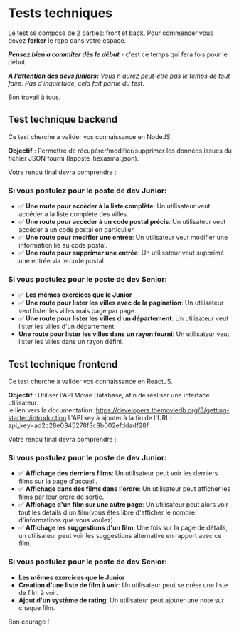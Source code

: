 # Tests techniques

Le test se compose de 2 parties: front et back.
Pour commencer vous devez **forker** le repo dans votre espace.

**_Pensez bien a commiter dès le début_** - c'est ce temps qui fera fois pour le début

**_A l'attention des devs juniors:_**
_Vous n'aurez peut-être pas le temps de tout faire. Pas d'inquiétude, cela fait partie du test._

Bon travail à tous.

## Test technique backend

Ce test cherche à valider vos connaissance en NodeJS.

**Objectif** : Permettre de récupérer/modifier/supprimer les données issues du fichier JSON fourni (laposte_hexasmal.json).

Votre rendu final devra comprendre :

### Si vous postulez pour le poste de dev Junior:

- ✅ **Une route pour accèder à la liste complète**: Un utilisateur veut accéder à la liste complète des villes.</br>
- ✅ **Une route pour accèder à un code postal précis**: Un utilisateur veut accéder à un code postal en particulier.</br>
- ✅ **Une route pour modifier une entrée**: Un utilisateur veut modifier une information lié au code postal.</br>
- ✅ **Une route pour supprimer une entrée**: Un utilisateur veut supprimé une entrée via le code postal.</br>

### Si vous postulez pour le poste de dev Senior:

- ✅ **Les mêmes exercices que le Junior**</br>
- ✅ **Une route pour lister les villes avec de la pagination**: Un utilisateur veut lister les villes mais page par page.</br>
- ✅ **Une route pour lister les villes d'un département**: Un utilisateur veut lister les villes d'un département.</br>
- **Une route pour lister les villes dans un rayon fourni**: Un utilisateur veut lister les villes dans un rayon défini.</br>

## Test technique frontend

Ce test cherche à valider vos connaissance en ReactJS.

**Objectif** : Utiliser l'API Movie Database, afin de réaliser une interface utilisateur.</br>
le lien vers la documentation: https://developers.themoviedb.org/3/getting-started/introduction
L'API key à ajouter à la fin de l'URL: api_key=ad2c28e0345278f3c8b002efddadf28f

Votre rendu final devra comprendre :

### Si vous postulez pour le poste de dev Junior:

- ✅ **Affichage des derniers films**: Un utilisateur peut voir les derniers films sur la page d'accueil.</br>
- ✅ **Affichage dans des films dans l'ordre**: Un utilisateur peut afficher les films par leur ordre de sortie.</br>
- ✅ **Affichage d'un film sur une autre page**: Un utilisateur peut alors voir tout les détails d'un film(vous êtes libre d'afficher le nombre d'informations que vous voulez).</br>
- ✅ **Affichage les suggestions d'un film**: Une fois sur la page de détails, un utilisateur peut voir les suggestions alternative en rapport avec ce film.</br>

### Si vous postulez pour le poste de dev Senior:

- **Les mêmes exercices que le Junior**</br>
- **Creation d'une liste de film à voir**: Un utilisateur peut se créer une liste de film à voir.</br>
- **Ajout d'un système de rating**: Un utilisateur peut ajouter une note sur chaque film.</br>

Bon courage !
